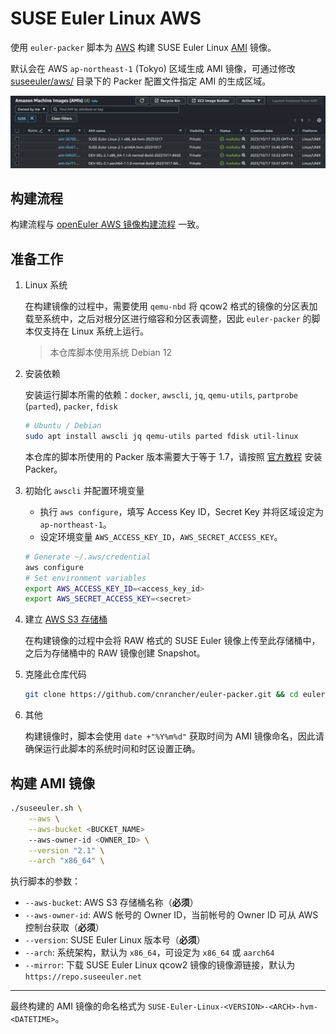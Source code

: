 # SUSE Euler Linux AWS

使用 `euler-packer` 脚本为 [AWS](https://aws.amazon.com/) 构建 SUSE Euler Linux [AMI](https://docs.aws.amazon.com/AWSEC2/latest/UserGuide/AMIs.html) 镜像。

默认会在 AWS `ap-northeast-1` (Tokyo) 区域生成 AMI 镜像，可通过修改 [suseeuler/aws/](/suseeuler/aws/) 目录下的 Packer 配置文件指定 AMI 的生成区域。

![](../images/suseeuler/generated-ami.png)

## 构建流程

构建流程与 [openEuler AWS 镜像构建流程](./openeuler-aws.md#构建流程) 一致。

## 准备工作

1. Linux 系统

    在构建镜像的过程中，需要使用 `qemu-nbd` 将 qcow2 格式的镜像的分区表加载至系统中，之后对根分区进行缩容和分区表调整，因此 `euler-packer` 的脚本仅支持在 Linux 系统上运行。

    > 本仓库脚本使用系统 Debian 12

1. 安装依赖

    安装运行脚本所需的依赖：`docker`, `awscli`, `jq`, `qemu-utils`, `partprobe` (`parted`), `packer`, `fdisk`

    ```sh
    # Ubuntu / Debian
    sudo apt install awscli jq qemu-utils parted fdisk util-linux
    ```

    本仓库的脚本所使用的 Packer 版本需要大于等于 1.7，请按照 [官方教程](https://developer.hashicorp.com/packer/tutorials/docker-get-started/get-started-install-cli#installing-packer) 安装 Packer。

1. 初始化 `awscli` 并配置环境变量

    - 执行 `aws configure`，填写 Access Key ID，Secret Key 并将区域设定为 `ap-northeast-1`。
    - 设定环境变量 `AWS_ACCESS_KEY_ID`，`AWS_SECRET_ACCESS_KEY`。

    ```sh
    # Generate ~/.aws/credential
    aws configure
    # Set environment variables
    export AWS_ACCESS_KEY_ID=<access_key_id>
    export AWS_SECRET_ACCESS_KEY=<secret>
    ```

1. 建立 [AWS S3 存储桶](https://docs.aws.amazon.com/AmazonS3/latest/userguide/Welcome.html)

    在构建镜像的过程中会将 RAW 格式的 SUSE Euler 镜像上传至此存储桶中，之后为存储桶中的 RAW 镜像创建 Snapshot。

1. 克隆此仓库代码

    ```sh
    git clone https://github.com/cnrancher/euler-packer.git && cd euler-packer
    ```

1. 其他

    构建镜像时，脚本会使用 `date +"%Y%m%d"` 获取时间为 AMI 镜像命名，因此请确保运行此脚本的系统时间和时区设置正确。

## 构建 AMI 镜像

```bash
./suseeuler.sh \
    --aws \
    --aws-bucket <BUCKET_NAME>
    --aws-owner-id <OWNER_ID> \
    --version "2.1" \
    --arch "x86_64" \
```

执行脚本的参数：

- `--aws-bucket`: AWS S3 存储桶名称（**必须**）
- `--aws-owner-id`: AWS 帐号的 Owner ID，当前帐号的 Owner ID 可从 AWS 控制台获取（**必须**）
- `--version`: SUSE Euler Linux 版本号（**必须**）
- `--arch`: 系统架构，默认为 `x86_64`，可设定为 `x86_64` 或 `aarch64`
- `--mirror`: 下载 SUSE Euler Linux qcow2 镜像的镜像源链接，默认为 `https://repo.suseeuler.net`

----

最终构建的 AMI 镜像的命名格式为 `SUSE-Euler-Linux-<VERSION>-<ARCH>-hvm-<DATETIME>`。
